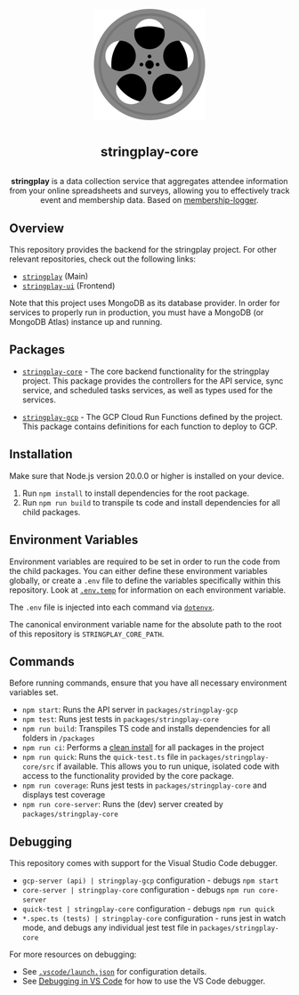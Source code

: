 <p align="center">
<img alt="App logo (film)" width="200" height="200" src="./assets/logo.svg" />
</p>

<h1 align="center">
<sup>stringplay-core</sup>
</h1>

<p align="center">
<strong>stringplay</strong> is a data collection service that aggregates attendee information from your online spreadsheets and surveys, allowing you to effectively track event and membership data. Based on <a href="https://github.com/cloudydaiyz/membership-logger">membership-logger</a>.
</p>

## Overview

This repository provides the backend for the stringplay project. For other relevant repositories, check out the following links:

- [`stringplay`](https://github.com/cloudydaiyz/stringplay) (Main)
- [`stringplay-ui`](https://github.com/cloudydaiyz/stringplay-ui) (Frontend)

Note that this project uses MongoDB as its database provider. In order for services to properly run in production, you must have a MongoDB (or MongoDB Atlas) instance up and running.

## Packages

- [`stringplay-core`](packages/stringplay-core) - The core backend functionality for the stringplay project. This package provides the controllers for the API service, sync service, and scheduled tasks services, as well as types used for the services.

- [`stringplay-gcp`](packages/stringplay-gcp) - The GCP Cloud Run Functions defined by the project. This package contains definitions for each function to deploy to GCP.

## Installation

Make sure that Node.js version 20.0.0 or higher is installed on your device. 

1. Run `npm install` to install dependencies for the root package.
2. Run `npm run build` to transpile ts code and install dependencies for all child packages.

## Environment Variables

Environment variables are required to be set in order to run the code from the child packages. You can either define these environment variables globally, or create a `.env` file to define the variables specifically within this repository. Look at [`.env.temp`](./.env.temp) for information on each environment variable. 

The `.env` file is injected into each command via [`dotenvx`](https://github.com/dotenvx/dotenvx).

The canonical environment variable name for the absolute path to the root of this repository is `STRINGPLAY_CORE_PATH`.

## Commands

Before running commands, ensure that you have all necessary environment variables set.

- `npm start`: Runs the API server in `packages/stringplay-gcp`
- `npm test`: Runs jest tests in `packages/stringplay-core`
- `npm run build`: Transpiles TS code and installs dependencies for all folders in `/packages`
- `npm run ci`: Performs a [clean install](https://docs.npmjs.com/cli/v10/commands/npm-ci) for all packages in the project
- `npm run quick`: Runs the `quick-test.ts` file in `packages/stringplay-core/src` if available. This allows you to run unique, isolated code with access to the functionality provided by the core package.
- `npm run coverage`: Runs jest tests in `packages/stringplay-core` and displays test coverage
- `npm run core-server`: Runs the (dev) server created by `packages/stringplay-core`

## Debugging

This repository comes with support for the Visual Studio Code debugger. 

- `gcp-server (api) | stringplay-gcp` configuration - debugs `npm start`
- `core-server | stringplay-core` configuration - debugs `npm run core-server`
- `quick-test | stringplay-core` configuration - debugs `npm run quick`
- `*.spec.ts (tests) | stringplay-core` configuration - runs jest in watch mode, and debugs any individual jest test file in `packages/stringplay-core`

For more resources on debugging:

- See [`.vscode/launch.json`](.vscode/launch.json) for configuration details.
- See [Debugging in VS Code](https://code.visualstudio.com/docs/editor/debugging) for how to use the VS Code debugger.